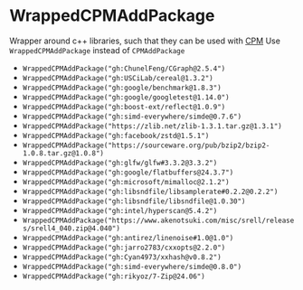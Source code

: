 <!-- SPDX-FileCopyrightText: 2024 Simon Gene Gottlieb
     SPDX-License-Identifier: CC-BY-4.0
-->

# WrappedCPMAddPackage

Wrapper around c++ libraries, such that they can be used with [CPM](https://github.com/cpm-cmake/CPM.cmake)
Use `WrappedCPMAddPackage` instead of `CPMAddPackage`

- `WrappedCPMAddPackage("gh:ChunelFeng/CGraph@2.5.4")`
- `WrappedCPMAddPackage("gh:USCiLab/cereal@1.3.2")`
- `WrappedCPMAddPackage("gh:google/benchmark@1.8.3")`
- `WrappedCPMAddPackage("gh:google/googletest@1.14.0")`
- `WrappedCPMAddPackage("gh:boost-ext/reflect@1.0.9")`
- `WrappedCPMAddPackage("gh:simd-everywhere/simde@0.7.6")`
- `WrappedCPMAddPackage("https://zlib.net/zlib-1.3.1.tar.gz@1.3.1")`
- `WrappedCPMAddPackage("gh:facebook/zstd@1.5.1")`
- `WrappedCPMAddPackage("https://sourceware.org/pub/bzip2/bzip2-1.0.8.tar.gz@1.0.8")`
- `WrappedCPMAddPackage("gh:glfw/glfw#3.3.2@3.3.2")`
- `WrappedCPMAddPackage("gh:google/flatbuffers@24.3.7")`
- `WrappedCPMAddPackage("gh:microsoft/mimalloc@2.1.2")`
- `WrappedCPMAddPackage("gh:libsndfile/libsamplerate#0.2.2@0.2.2")`
- `WrappedCPMAddPackage("gh:libsndfile/libsndfile@1.0.30")`
- `WrappedCPMAddPackage("gh:intel/hyperscan@5.4.2")`
- `WrappedCPMAddPackage("https://www.akenotsuki.com/misc/srell/releases/srell4_040.zip@4.040")`
- `WrappedCPMAddPackage("gh:antirez/linenoise#1.0@1.0")`
- `WrappedCPMAddPackage("gh:jarro2783/cxxopts@2.2.0")`
- `WrappedCPMAddPackage("gh:Cyan4973/xxhash@v0.8.2")`
- `WrappedCPMAddPackage("gh:simd-everywhere/simde@0.8.0")`
- `WrappedCPMAddPackage("gh:rikyoz/7-Zip@24.06")`
